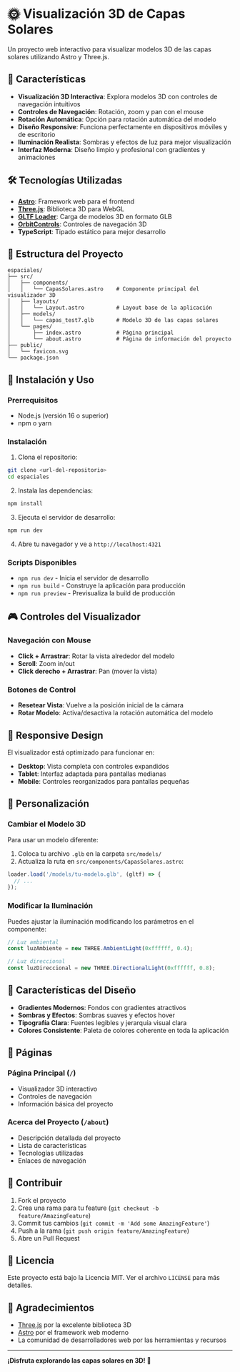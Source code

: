 # 🌞 Visualización 3D de Capas Solares

Un proyecto web interactivo para visualizar modelos 3D de las capas solares utilizando Astro y Three.js.

## 🚀 Características

- **Visualización 3D Interactiva**: Explora modelos 3D con controles de navegación intuitivos
- **Controles de Navegación**: Rotación, zoom y pan con el mouse
- **Rotación Automática**: Opción para rotación automática del modelo
- **Diseño Responsive**: Funciona perfectamente en dispositivos móviles y de escritorio
- **Iluminación Realista**: Sombras y efectos de luz para mejor visualización
- **Interfaz Moderna**: Diseño limpio y profesional con gradientes y animaciones

## 🛠️ Tecnologías Utilizadas

- **[Astro](https://astro.build/)**: Framework web para el frontend
- **[Three.js](https://threejs.org/)**: Biblioteca 3D para WebGL
- **[GLTF Loader](https://threejs.org/docs/#examples/en/loaders/GLTFLoader)**: Carga de modelos 3D en formato GLB
- **[OrbitControls](https://threejs.org/docs/#examples/en/controls/OrbitControls)**: Controles de navegación 3D
- **TypeScript**: Tipado estático para mejor desarrollo

## 📁 Estructura del Proyecto

```
espaciales/
├── src/
│   ├── components/
│   │   └── CapasSolares.astro    # Componente principal del visualizador 3D
│   ├── layouts/
│   │   └── Layout.astro          # Layout base de la aplicación
│   ├── models/
│   │   └── capas_test7.glb       # Modelo 3D de las capas solares
│   └── pages/
│       ├── index.astro           # Página principal
│       └── about.astro           # Página de información del proyecto
├── public/
│   └── favicon.svg
└── package.json
```

## 🚀 Instalación y Uso

### Prerrequisitos

- Node.js (versión 16 o superior)
- npm o yarn

### Instalación

1. Clona el repositorio:
```bash
git clone <url-del-repositorio>
cd espaciales
```

2. Instala las dependencias:
```bash
npm install
```

3. Ejecuta el servidor de desarrollo:
```bash
npm run dev
```

4. Abre tu navegador y ve a `http://localhost:4321`

### Scripts Disponibles

- `npm run dev` - Inicia el servidor de desarrollo
- `npm run build` - Construye la aplicación para producción
- `npm run preview` - Previsualiza la build de producción

## 🎮 Controles del Visualizador

### Navegación con Mouse
- **Click + Arrastrar**: Rotar la vista alrededor del modelo
- **Scroll**: Zoom in/out
- **Click derecho + Arrastrar**: Pan (mover la vista)

### Botones de Control
- **Resetear Vista**: Vuelve a la posición inicial de la cámara
- **Rotar Modelo**: Activa/desactiva la rotación automática del modelo

## 📱 Responsive Design

El visualizador está optimizado para funcionar en:
- **Desktop**: Vista completa con controles expandidos
- **Tablet**: Interfaz adaptada para pantallas medianas
- **Mobile**: Controles reorganizados para pantallas pequeñas

## 🔧 Personalización

### Cambiar el Modelo 3D

Para usar un modelo diferente:

1. Coloca tu archivo `.glb` en la carpeta `src/models/`
2. Actualiza la ruta en `src/components/CapasSolares.astro`:
```javascript
loader.load('/models/tu-modelo.glb', (gltf) => {
  // ...
});
```

### Modificar la Iluminación

Puedes ajustar la iluminación modificando los parámetros en el componente:

```javascript
// Luz ambiental
const luzAmbiente = new THREE.AmbientLight(0xffffff, 0.4);

// Luz direccional
const luzDireccional = new THREE.DirectionalLight(0xffffff, 0.8);
```

## 🎨 Características del Diseño

- **Gradientes Modernos**: Fondos con gradientes atractivos
- **Sombras y Efectos**: Sombras suaves y efectos hover
- **Tipografía Clara**: Fuentes legibles y jerarquía visual clara
- **Colores Consistente**: Paleta de colores coherente en toda la aplicación

## 📄 Páginas

### Página Principal (`/`)
- Visualizador 3D interactivo
- Controles de navegación
- Información básica del proyecto

### Acerca del Proyecto (`/about`)
- Descripción detallada del proyecto
- Lista de características
- Tecnologías utilizadas
- Enlaces de navegación

## 🤝 Contribuir

1. Fork el proyecto
2. Crea una rama para tu feature (`git checkout -b feature/AmazingFeature`)
3. Commit tus cambios (`git commit -m 'Add some AmazingFeature'`)
4. Push a la rama (`git push origin feature/AmazingFeature`)
5. Abre un Pull Request

## 📝 Licencia

Este proyecto está bajo la Licencia MIT. Ver el archivo `LICENSE` para más detalles.

## 🙏 Agradecimientos

- [Three.js](https://threejs.org/) por la excelente biblioteca 3D
- [Astro](https://astro.build/) por el framework web moderno
- La comunidad de desarrolladores web por las herramientas y recursos

---

**¡Disfruta explorando las capas solares en 3D! 🌟**

